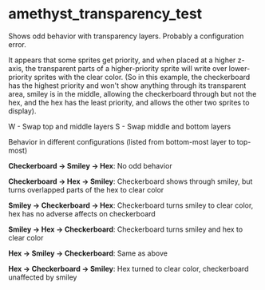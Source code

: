 # amethyst_transparency_test

Shows odd behavior with transparency layers. Probably a configuration error.

It appears that some sprites get priority, and when placed at a higher z-axis, the transparent parts of a higher-priority sprite will write over lower-priority sprites with the clear color. (So in this example, the checkerboard has the highest priority and won't show anything through its transparent area, smiley is in the middle, allowing the checkerboard through but not the hex, and the hex has the least priority, and allows the other two sprites to display).

W - Swap top and middle layers
S - Swap middle and bottom layers

Behavior in different configurations (listed from bottom-most layer to top-most)

**Checkerboard -> Smiley -> Hex**: No odd behavior

**Checkerboard -> Hex -> Smiley**: Checkerboard shows through smiley, but turns overlapped parts of the hex to clear color

**Smiley -> Checkerboard -> Hex**: Checkerboard turns smiley to clear color, hex has no adverse affects on checkerboard

**Smiley -> Hex -> Checkerboard**: Checkerboard turns smiley and hex to clear color

**Hex -> Smiley -> Checkerboard**: Same as above

**Hex -> Checkerboard -> Smiley**: Hex turned to clear color, checkerboard unaffected by smiley

